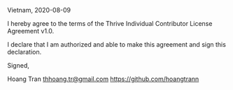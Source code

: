 Vietnam, 2020-08-09

I hereby agree to the terms of the Thrive Individual Contributor License
Agreement v1.0.

I declare that I am authorized and able to make this agreement and sign this
declaration.

Signed,

Hoang Tran thhoang.tr@gmail.com https://github.com/hoangtrann